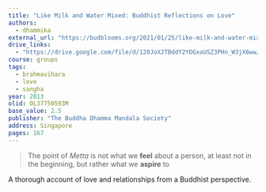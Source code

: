 ```yaml
---
title: "Like Milk and Water Mixed: Buddhist Reflections on Love"
authors:
  - dhammika
external_url: "https://budblooms.org/2021/01/25/like-milk-and-water-mixed/"
drive_links:
  - "https://drive.google.com/file/d/120JoXJTBddY2YDGxaUSZ3PHn_W3jX6ww/view?usp=drivesdk"
course: groups
tags:
  - brahmavihara
  - love
  - sangha
year: 2013
olid: OL37750593M
base_value: 2.5
publisher: "The Buddha Dhamma Mandala Society"
address: Singapore
pages: 167
---
```


> The point of *Metta* is not what we **feel** about a person, at least not in the beginning, but rather what we **aspire** to

A thorough account of love and relationships from a Buddhist perspective.
